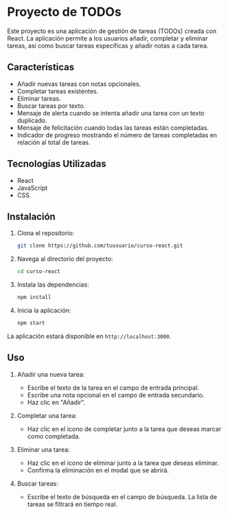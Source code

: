 # Proyecto de TODOs

Este proyecto es una aplicación de gestión de tareas (TODOs) creada con React. La aplicación permite a los usuarios añadir, completar y eliminar tareas, así como buscar tareas específicas y añadir notas a cada tarea.

## Características

- Añadir nuevas tareas con notas opcionales.
- Completar tareas existentes.
- Eliminar tareas.
- Buscar tareas por texto.
- Mensaje de alerta cuando se intenta añadir una tarea con un texto duplicado.
- Mensaje de felicitación cuando todas las tareas están completadas.
- Indicador de progreso mostrando el número de tareas completadas en relación al total de tareas.

## Tecnologías Utilizadas

- React
- JavaScript
- CSS

## Instalación

1. Clona el repositorio:

    ```sh
    git clone https://github.com/tuusuario/curso-react.git
    ```

2. Navega al directorio del proyecto:

    ```sh
    cd curso-react
    ```

3. Instala las dependencias:

    ```sh
    npm install
    ```

4. Inicia la aplicación:

    ```sh
    npm start
    ```

La aplicación estará disponible en `http://localhost:3000`.

## Uso

1. Añadir una nueva tarea:
    - Escribe el texto de la tarea en el campo de entrada principal.
    - Escribe una nota opcional en el campo de entrada secundario.
    - Haz clic en "Añadir".

2. Completar una tarea:
    - Haz clic en el icono de completar junto a la tarea que deseas marcar como completada.

3. Eliminar una tarea:
    - Haz clic en el icono de eliminar junto a la tarea que deseas eliminar.
    - Confirma la eliminación en el modal que se abrirá.

4. Buscar tareas:
    - Escribe el texto de búsqueda en el campo de búsqueda. La lista de tareas se filtrará en tiempo real.
